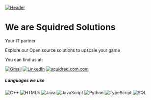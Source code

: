 [![Header](https://github.com/squidred-dev/.github/blob/main/sq.gif)]([https://www.adamalston.com/](https://squidred.com/))

# We are Squidred Solutions

Your IT partner 

Explore our Open source solutions to upscale your game

You can find us at:

[![Gmail](https://img.shields.io/badge/-GMAIL-D14836?style=for-the-badge&logo=gmail&logoColor=white)](mailto:info@squidred.com)
[![LinkedIn](https://img.shields.io/badge/-LINKEDIN-0077B5?style=for-the-badge&logo=linkedin&logoColor=white)](https://www.linkedin.com/in/jeanrojasdev/)
[![squidred.com.com](https://img.shields.io/badge/-SQUIDRED.COM-000000?style=for-the-badge&logo=react&logoColor=white)](https://squidred.com/)

##### Languages we use

![C++](https://img.shields.io/badge/-C++-000000?style=flat&logo=c%2B%2B)
![HTML5](https://img.shields.io/badge/-HTML5-000000?style=flat&logo=html5)
![Java](https://img.shields.io/badge/-Java-000000?style=flat&logo=java)
![JavaScript](https://img.shields.io/badge/-JavaScript-000000?style=flat&logo=javascript)
![Python](https://img.shields.io/badge/-Python-000000?style=flat&logo=python)
![TypeScript](https://img.shields.io/badge/-TypeScript-000000?style=flat&logo=typescript)
![SQL](https://img.shields.io/badge/-SQL-000000?style=flat&logo=postgresql)
